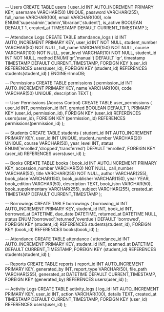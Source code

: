 -- Users
CREATE TABLE users (
  user_id INT AUTO_INCREMENT PRIMARY KEY,
  username VARCHAR(50) UNIQUE,
  password VARCHAR(255),
  full_name VARCHAR(100),
  email VARCHAR(100),
  role ENUM('superadmin','admin','librarian','student'),
  is_active BOOLEAN DEFAULT 1,
  created_at TIMESTAMP DEFAULT CURRENT_TIMESTAMP
);

-- Attendance Logs
CREATE TABLE attendance_logs (
    id INT AUTO_INCREMENT PRIMARY KEY,
    user_id INT NOT NULL,
    student_number VARCHAR(50) NOT NULL,
    full_name VARCHAR(150) NOT NULL,
    course VARCHAR(100) NOT NULL,
    year_level VARCHAR(10) NOT NULL,
    student_id INT NOT NULL,
    method ENUM('qr','manual') DEFAULT 'qr',
    timestamp TIMESTAMP DEFAULT CURRENT_TIMESTAMP,
    FOREIGN KEY (user_id) REFERENCES users(user_id),
    FOREIGN KEY (student_id) REFERENCES students(student_id)
) ENGINE=InnoDB;

-- Permissions
CREATE TABLE permissions (
  permission_id INT AUTO_INCREMENT PRIMARY KEY,
  name VARCHAR(100),
  code VARCHAR(50) UNIQUE,
  description TEXT
);

-- User Permissions (Access Control)
CREATE TABLE user_permissions (
  user_id INT,
  permission_id INT,
  granted BOOLEAN DEFAULT 1,
  PRIMARY KEY (user_id, permission_id),
  FOREIGN KEY (user_id) REFERENCES users(user_id),
  FOREIGN KEY (permission_id) REFERENCES permissions(permission_id)
);

-- Students
CREATE TABLE students (
  student_id INT AUTO_INCREMENT PRIMARY KEY,
  user_id INT UNIQUE,
  student_number VARCHAR(20) UNIQUE,
  course VARCHAR(50),
  year_level INT,
  status ENUM('enrolled','dropped','transferred') DEFAULT 'enrolled',
  FOREIGN KEY (user_id) REFERENCES users(user_id)
);

-- Books
CREATE TABLE books (
    book_id INT AUTO_INCREMENT PRIMARY KEY,
    accession_number VARCHAR(50) NOT NULL,
    call_number VARCHAR(50),
    title VARCHAR(255) NOT NULL,
    author VARCHAR(255),
    book_place VARCHAR(150),
    book_publisher VARCHAR(150),
    year YEAR,
    book_edition VARCHAR(50),
    description TEXT,
    book_isbn VARCHAR(50),
    book_supplementary VARCHAR(255),
    subject VARCHAR(255),
    created_at TIMESTAMP DEFAULT CURRENT_TIMESTAMP
);


-- Borrowings
CREATE TABLE borrowings (
  borrowing_id INT AUTO_INCREMENT PRIMARY KEY,
  student_id INT,
  book_id INT,
  borrowed_at DATETIME,
  due_date DATETIME,
  returned_at DATETIME NULL,
  status ENUM('borrowed','returned','overdue') DEFAULT 'borrowed',
  FOREIGN KEY (student_id) REFERENCES students(student_id),
  FOREIGN KEY (book_id) REFERENCES books(book_id)
);

-- Attendance
CREATE TABLE attendance (
  attendance_id INT AUTO_INCREMENT PRIMARY KEY,
  student_id INT,
  scanned_at DATETIME DEFAULT CURRENT_TIMESTAMP,
  FOREIGN KEY (student_id) REFERENCES students(student_id)
);

-- Reports
CREATE TABLE reports (
  report_id INT AUTO_INCREMENT PRIMARY KEY,
  generated_by INT,
  report_type VARCHAR(50),
  file_path VARCHAR(255),
  generated_at DATETIME DEFAULT CURRENT_TIMESTAMP,
  FOREIGN KEY (generated_by) REFERENCES users(user_id)
);

-- Activity Logs
CREATE TABLE activity_logs (
  log_id INT AUTO_INCREMENT PRIMARY KEY,
  user_id INT,
  action VARCHAR(100),
  details TEXT,
  created_at TIMESTAMP DEFAULT CURRENT_TIMESTAMP,
  FOREIGN KEY (user_id) REFERENCES users(user_id)
);